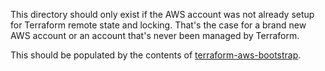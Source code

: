 This directory should only exist if the AWS account was not already setup for Terraform remote state and locking. That's the case for a brand new AWS account or an account that's never been managed by Terraform.

This should be populated by the contents of
[terraform-aws-bootstrap](https://github.com/trussworks/terraform-aws-bootstrap).

